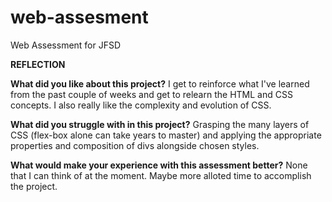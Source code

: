 # web-assesment
Web Assessment for JFSD

**REFLECTION**

**What did you like about this project?**
I get to reinforce what I've learned from the past couple of weeks and get to relearn the HTML
and CSS concepts. I also really like the complexity and evolution of CSS.


**What did you struggle with in this project?**
Grasping the many layers of CSS (flex-box alone can take years to master) and applying the appropriate properties and 
composition of divs alongside chosen styles.

**What would make your experience with this assessment better?**
None that I can think of at the moment. Maybe more alloted time to accomplish the project.
